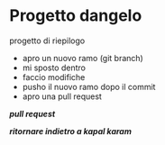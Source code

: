  # **Progetto dangelo**

 progetto di riepilogo 

+ apro un nuovo ramo (git branch)
+ mi sposto dentro
+ faccio modifiche 
+ pusho il nuovo ramo dopo il commit
+ apro una pull request

 ***pull request***
 
 ***ritornare indietro a kapal karam***

